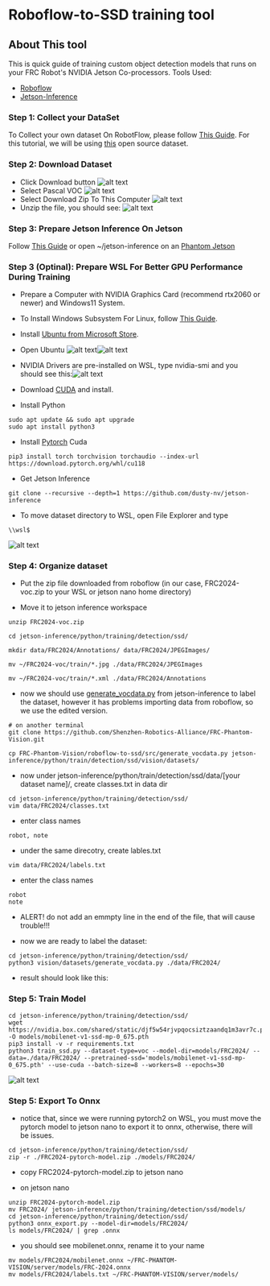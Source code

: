 # Roboflow-to-SSD training tool

## About This tool

This is quick guide of training custom object detection models that runs on your FRC Robot's NVIDIA Jetson Co-processors.
Tools Used:
- [Roboflow](https://roboflow.com/)
- [Jetson-Inference](https://github.com/dusty-nv/jetson-inference)

### Step 1: Collect your DataSet

To Collect your own dataset On RobotFlow, please follow [This Guide](https://docs.roboflow.com/datasets/create-a-project).  For this tutorial, we will be using [this](https://universe.roboflow.com/michael-jansen/frc-2024-tlxdn) open source dataset. 

### Step 2: Download Dataset
- Click Download button
![alt text](<./docs/roboflow project page.png>)
- Select Pascal VOC
![alt text](<docs/export menu.png>)
- Select Download Zip To This Computer
![alt text](<docs/download button.png>)
- Unzip the file, you should see:
![alt text](<docs/dataset dir.png>)

### Step 3: Prepare Jetson Inference On Jetson
Follow [This Guide](https://github.com/dusty-nv/jetson-inference/blob/master/docs/jetpack-setup-2.md) or open ~/jetson-inference on an [Phantom Jetson]()
### Step 3 (Optinal): Prepare WSL For Better GPU Performance During Training
- Prepare a Computer with NVIDIA Graphics Card (recommend rtx2060 or newer) and Windows11 System.
- To Install Windows Subsystem For Linux, follow [This Guide](https://learn.microsoft.com/en-us/windows/wsl/install).
- Install [Ubuntu from Microsoft Store](https://apps.microsoft.com/detail/9pn20msr04dw?hl=en-us&gl=US).

- Open Ubuntu ![alt text](<docs/ubuntu on windows.png>)![alt text](docs/ubuntu.png)

- NVIDIA Drivers are pre-installed on WSL, type nvidia-smi and you should see this:![alt text](docs/nvidiasmi.png)

- Download [CUDA](https://developer.nvidia.com/cuda-downloads) and install.

- Install Python
```
sudo apt update && sudo apt upgrade
sudo apt install python3
```

- Install [Pytorch](https://pytorch.org/) Cuda
```
pip3 install torch torchvision torchaudio --index-url https://download.pytorch.org/whl/cu118
```

- Get Jetson Inference
```
git clone --recursive --depth=1 https://github.com/dusty-nv/jetson-inference
```

- To move dataset directory to WSL, open File Explorer and type 
```
\\wsl$
```
![alt text](<docs/wsl directory.png>)

### Step 4: Organize dataset

- Put the zip file downloaded from roboflow (in our case, FRC2024-voc.zip to your WSL or jetson nano home directory)

- Move it to jetson inference workspace

```
unzip FRC2024-voc.zip

cd jetson-inference/python/training/detection/ssd/

mkdir data/FRC2024/Annotations/ data/FRC2024/JPEGImages/

mv ~/FRC2024-voc/train/*.jpg ./data/FRC2024/JPEGImages

mv ~/FRC2024-voc/train/*.xml ./data/FRC2024/Annotations
```

- now we should use [generate_vocdata.py](https://github.com/dusty-nv/pytorch-ssd/blob/6accaa88845ec135a7d6fe25e9a26afd4698639d/vision/datasets/generate_vocdata.py) from jetson-inference to label the dataset, however it has problems importing data from roboflow, so we use the edited version.

```
# on another terminal
git clone https://github.com/Shenzhen-Robotics-Alliance/FRC-Phantom-Vision.git

cp FRC-Phantom-Vision/roboflow-to-ssd/src/generate_vocdata.py jetson-inference/python/train/detection/ssd/vision/datasets/
```

- now under jetson-inference/python/train/detection/ssd/data/[your dataset name]/, create classes.txt in data dir

```
cd jetson-inference/python/training/detection/ssd/
vim data/FRC2024/classes.txt
```

- enter class names

```
robot, note
```

- under the same direcotry, create lables.txt

```
vim data/FRC2024/labels.txt
```
- enter the class names
```
robot
note
```

- ALERT! do not add an emmpty line in the end of the file, that will cause trouble!!!

- now we are ready to label the dataset:

```
cd jetson-inference/python/training/detection/ssd/
python3 vision/datasets/generate_vocdata.py ./data/FRC2024/
```

- result should look like this:

### Step 5: Train Model

```
cd jetson-inference/python/training/detection/ssd/
wget https://nvidia.box.com/shared/static/djf5w54rjvpqocsiztzaandq1m3avr7c.pth -O models/mobilenet-v1-ssd-mp-0_675.pth
pip3 install -v -r requirements.txt
python3 train_ssd.py --dataset-type=voc --model-dir=models/FRC2024/ --data=./data/FRC2024/ --pretrained-ssd='models/mobilenet-v1-ssd-mp-0_675.pth' --use-cuda --batch-size=8 --workers=8 --epochs=30
```
![alt text](<docs/train result.png>)

### Step 5: Export To Onnx

- notice that, since we were running pytorch2 on WSL, you must move the pytorch model to jetson nano to export it to onnx, otherwise, there will be issues.

```
cd jetson-inference/python/training/detection/ssd/
zip -r ./FRC2024-pytorch-model.zip ./models/FRC2024/
```

- copy FRC2024-pytorch-model.zip to jetson nano

- on jetson nano

```
unzip FRC2024-pytorch-model.zip
mv FRC2024/ jetson-inference/python/training/detection/ssd/models/
cd jetson-inference/python/training/detection/ssd/
python3 onnx_export.py --model-dir=models/FRC2024/
ls models/FRC2024/ | grep .onnx
```

- you should see mobilenet.onnx, rename it to your name

```
mv models/FRC2024/mobilenet.onnx ~/FRC-PHANTOM-VISION/server/models/FRC-2024.onnx
mv models/FRC2024/labels.txt ~/FRC-PHANTOM-VISION/server/models/
```